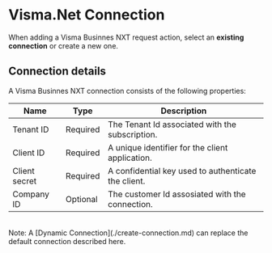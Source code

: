 # Visma.Net Connection


When adding a Visma Businnes NXT request action, select an **existing connection** or create a new one.


## Connection details

A Visma Businnes NXT connection consists of the following properties:

| Name            | Type      | Description                                                                 |
|-----------------|-----------|-----------------------------------------------------------------------------|
| Tenant ID       | Required  | The Tenant Id associated with the subscription.        |
| Client ID       | Required  | A unique identifier for the client application.        |
| Client secret   | Required  | A confidential key used to authenticate the client.    |
| Company ID      | Optional  | The customer Id assosiated with the connection.        |



<br/>
Note: A [Dynamic Connection](./create-connection.md) can replace the default connection described here.